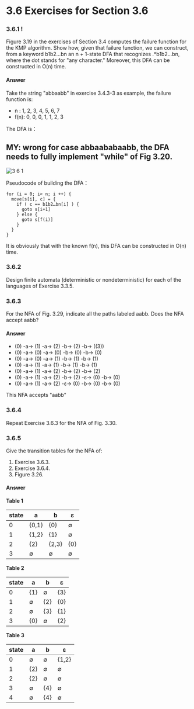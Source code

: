 # 3.6 Exercises for Section 3.6

### 3.6.1 !

Figure 3.19 in the exercises of Section 3.4 computes the failure
function for the KMP algorithm. Show how, given that failure function, we
can construct, from a keyword b1b2...bn an n + 1-state DFA that recognizes
.*b1b2...bn, where the dot stands for "any character." Moreover, this DFA can
be constructed in O(n) time.

#### Answer

Take the string "abbaabb" in exercise 3.4.3-3 as example, the failure function is:

- n   : 1, 2, 3, 4, 5, 6, 7
- f(n): 0, 0, 0, 1, 1, 2, 3

The DFA is：

## MY: wrong for case abbaababaabb, the DFA needs to fully implement "while" of Fig 3.20.
![3 6 1](https://f.cloud.github.com/assets/340282/441972/36094510-b130-11e2-8e22-14aba49e8213.gif)

Pseudocode of building the DFA：

```
for (i = 0; i< n; i ++) {
  move[s[i], c] = {
    if ( c == b1b2…bn[i] ) {
      goto s[i+1]
    } else {
      goto s[f(i)]
    }
  }
}
```

It is obviously that with the known f(n), this DFA can be constructed in O(n) time.

### 3.6.2

Design finite automata (deterministic or nondeterministic)
for each of the languages of Exercise 3.3.5.

### 3.6.3

For the NFA of Fig. 3.29, indicate all the paths labeled aabb.
Does the NFA accept aabb?

#### Answer

- (0) -a-> (1) -a-> (2) -b-> (2) -b-> ((3))
- (0) -a-> (0) -a-> (0) -b-> (0) -b-> (0)
- (0) -a-> (0) -a-> (1) -b-> (1) -b-> (1)
- (0) -a-> (1) -a-> (1) -b-> (1) -b-> (1)
- (0) -a-> (1) -a-> (2) -b-> (2) -b-> (2)
- (0) -a-> (1) -a-> (2) -b-> (2) -ε-> (0) -b-> (0)
- (0) -a-> (1) -a-> (2) -ε-> (0) -b-> (0) -b-> (0)

This NFA accepts "aabb"

### 3.6.4

Repeat Exercise 3.6.3 for the NFA of Fig. 3.30.

### 3.6.5

Give the transition tables for the NFA of: 

1. Exercise 3.6.3.
2. Exercise 3.6.4.
3. Figure 3.26.

#### Answer

**Table 1**

<table>
	<thead>
		<tr>
			<th>state</th>
			<th>a</th>
			<th>b</th>
			<th>ε</th>
		</tr>
	</thead>
	<tbody>
		<tr>
			<td>0</td>
			<td>{0,1}</td>
			<td>{0}</td>
			<td>∅</td>
		</tr>
		<tr>
			<td>1</td>
			<td>{1,2}</td>
			<td>{1}</td>
			<td>∅</td>
		</tr>
		<tr>
			<td>2</td>
			<td>{2}</td>
			<td>{2,3}</td>
			<td>{0}</td>
		</tr>
		<tr>
			<td>3</td>
			<td>∅</td>
			<td>∅</td>
			<td>∅</td>
		</tr>
	</tbody>
</table>


**Table 2**

<table>
	<thead>
		<tr>
			<th>state</th>
			<th>a</th>
			<th>b</th>
			<th>ε</th>
		</tr>
	</thead>
	<tbody>
		<tr>
			<td>0</td>
			<td>{1}</td>
			<td>∅</td>
			<td>{3}</td>
		</tr>
		<tr>
			<td>1</td>
			<td>∅</td>
			<td>{2}</td>
			<td>{0}</td>
		</tr>
		<tr>
			<td>2</td>
			<td>∅</td>
			<td>{3}</td>
			<td>{1}</td>
		</tr>
		<tr>
			<td>3</td>
			<td>{0}</td>
			<td>∅</td>
			<td>{2}</td>
		</tr>
	</tbody>
</table>

**Table 3**

<table>
	<thead>
		<tr>
			<th>state</th>
			<th>a</th>
			<th>b</th>
			<th>ε</th>
		</tr>
	</thead>
	<tbody>
		<tr>
			<td>0</td>
			<td>∅</td>
			<td>∅</td>
			<td>{1,2}</td>
		</tr>
		<tr>
			<td>1</td>
			<td>{2}</td>
			<td>∅</td>
			<td>∅</td>
		</tr>
		<tr>
			<td>2</td>
			<td>{2}</td>
			<td>∅</td>
			<td>∅</td>
		</tr>
		<tr>
			<td>3</td>
			<td>∅</td>
			<td>{4}</td>
			<td>∅</td>
		</tr>
		<tr>
			<td>4</td>
			<td>∅</td>
			<td>{4}</td>
			<td>∅</td>
		</tr>
	</tbody>
</table>
